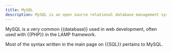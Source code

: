 ```yaml
---
title: MySQL
description: MySQL is an open source relational database management system developed by Oracle.
---
```


MySQL is a very common {{database}} used in web development, often used with {{PHP}} in the LAMP framework.

Most of the syntax written in the main page on {{SQL}} pertains to MySQL.